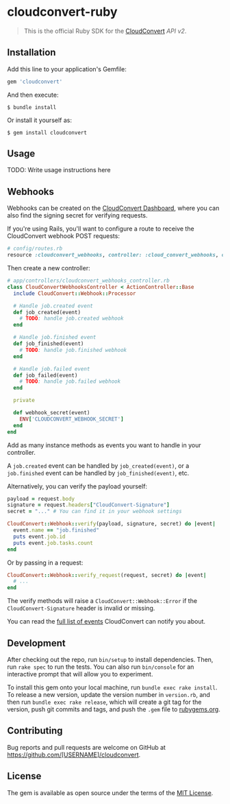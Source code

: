 cloudconvert-ruby
=================

> This is the official Ruby SDK for the [CloudConvert](https://cloudconvert.com/api/v2) _API v2_.

## Installation

Add this line to your application's Gemfile:

```ruby
gem 'cloudconvert'
```

And then execute:

    $ bundle install

Or install it yourself as:

    $ gem install cloudconvert

## Usage

TODO: Write usage instructions here

## Webhooks

Webhooks can be created on the [CloudConvert Dashboard](https://cloudconvert.com/dashboard/api/v2/webhooks), where you can also find the signing secret for verifying requests.

If you're using Rails, you'll want to configure a route to receive the CloudConvert webhook POST requests:

```ruby
# config/routes.rb
resource :cloudconvert_webhooks, controller: :cloud_convert_webhooks, only: :create
```

Then create a new controller:

```ruby
# app/controllers/cloudconvert_webhooks_controller.rb
class CloudConvertWebhooksController < ActionController::Base
  include CloudConvert::Webhook::Processor

  # Handle job.created event
  def job_created(event)
    # TODO: handle job.created webhook
  end

  # Handle job.finished event
  def job_finished(event)
    # TODO: handle job.finished webhook
  end

  # Handle job.failed event
  def job_failed(event)
    # TODO: handle job.failed webhook
  end

  private

  def webhook_secret(event)
    ENV['CLOUDCONVERT_WEBHOOK_SECRET']
  end
end
```

Add as many instance methods as events you want to handle in your controller.

A `job.created` event can be handled by `job_created(event)`, or a `job.finished` event can be handled by `job_finished(event)`, etc.

Alternatively, you can verify the payload yourself:

```ruby
payload = request.body
signature = request.headers["CloudConvert-Signature"]
secret = "..." # You can find it in your webhook settings

CloudConvert::Webhook::verify(payload, signature, secret) do |event|
  event.name == "job.finished"
  puts event.job.id
  puts event.job.tasks.count
end
```

Or by passing in a request:

```ruby
CloudConvert::Webhook::verify_request(request, secret) do |event|
  # ...
end
```

The verify methods will raise a `CloudConvert::Webhook::Error` if the `CloudConvert-Signature` header is invalid or missing.

You can read the [full list of events](https://cloudconvert.com/api/v2/webhooks) CloudConvert can notify you about.

## Development

After checking out the repo, run `bin/setup` to install dependencies. Then, run `rake spec` to run the tests. You can also run `bin/console` for an interactive prompt that will allow you to experiment.

To install this gem onto your local machine, run `bundle exec rake install`. To release a new version, update the version number in `version.rb`, and then run `bundle exec rake release`, which will create a git tag for the version, push git commits and tags, and push the `.gem` file to [rubygems.org](https://rubygems.org).

## Contributing

Bug reports and pull requests are welcome on GitHub at https://github.com/[USERNAME]/cloudconvert.

## License

The gem is available as open source under the terms of the [MIT License](https://opensource.org/licenses/MIT).

